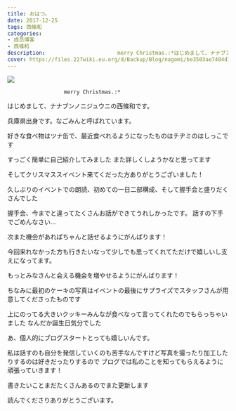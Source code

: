```yaml
---
title: おはつ。
date: 2017-12-25
tags: 西條和
categories: 
- 成员博客
- 西條和
description:                       merry Christmas.:*はじめまして、ナナブンノニジュウニの西條和です。兵庫県出身です。なごみんと呼ばれています。好きな食べ物はツ...
cover: https://files.227wiki.eu.org/d/Backup/Blog/nagomi/be3503ae7404d107893bb4874c2a0.jpg 
---
```








![](https://files.227wiki.eu.org/d/Backup/Blog/nagomi/be3503ae7404d107893bb4874c2a0.jpg)






                      merry Christmas.:*






はじめまして、ナナブンノニジュウニの西條和です。


兵庫県出身です。なごみんと呼ばれています。





好きな食べ物はツナ缶で、最近食べれるようになったものはチヂミのはしっこです






すっごく簡単に自己紹介してみました
また詳しくしようかなと思ってます






そしてクリスマススイベント来てくだった方ありがとうございました！



久しぶりのイベントでの朗読、初めての一日二部構成、そして握手会と盛りだくさんでした






握手会、今までと違ってたくさんお話ができてうれしかったです。
話すの下手でごめんなさい…



次また機会があればちゃんと話せるようにがんばります！






今回来れなかった方も行きたいなって少しでも思ってくれてただけで嬉しいし支えになってます。

もっとみなさんと会える機会を増やせるようにがんばります！







ちなみに最初のケーキの写真はイベントの最後にサプライズでスタッフさんが用意してくださったものです




上にのってる大きいクッキーみんなが食べなって言ってくれたのでもらっちゃいました
なんだか誕生日気分でした











あ、個人的にブログスタートとっても嬉しいんです。


私は話すのも自分を発信していくのも苦手なんですけど写真を撮ったり加工したりするのは好きだったりするので
ブログでは私のことを知ってもらえるように頑張っていきます！









書きたいことまだたくさんあるのでまた更新します



読んでくださりありがとうございます。


